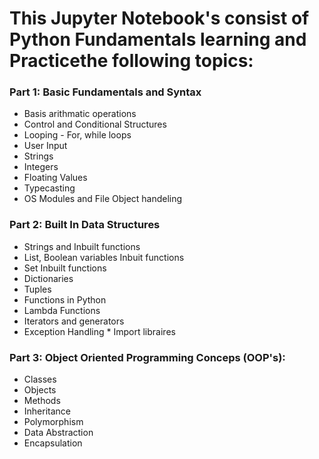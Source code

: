 # This Jupyter Notebook's consist of Python Fundamentals learning and Practicethe following topics:


### Part 1: Basic Fundamentals and Syntax

-  Basis arithmatic operations 
-  Control and Conditional Structures
-  Looping - For, while loops
-  User Input
-  Strings
-  Integers
-  Floating Values
-  Typecasting
-  OS Modules and File Object handeling 


### Part 2: Built In Data Structures

-   Strings and Inbuilt functions
-  List, Boolean variables Inbuit functions
-  Set Inbuilt functions
-  Dictionaries
-  Tuples
-  Functions in Python
-  Lambda Functions
-  Iterators and generators
-  Exception Handling * Import libraires


### Part 3: Object Oriented Programming Conceps (OOP's):

-  Classes 
-  Objects
-  Methods
-  Inheritance
-  Polymorphism
-  Data Abstraction
-  Encapsulation
